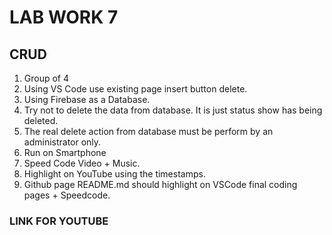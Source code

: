 # LAB WORK 7
## CRUD
1. Group of 4
2. Using VS Code use existing page insert button delete.
3. Using Firebase as a Database.
4. Try not to delete the data from database. It is just status show has being deleted.
5. The real delete action from database must be perform by an administrator only.
6. Run on Smartphone
7. Speed Code Video + Music.
8. Highlight on YouTube using the timestamps.
9. Github page README.md should highlight on VSCode final coding pages + Speedcode.
### LINK FOR YOUTUBE
